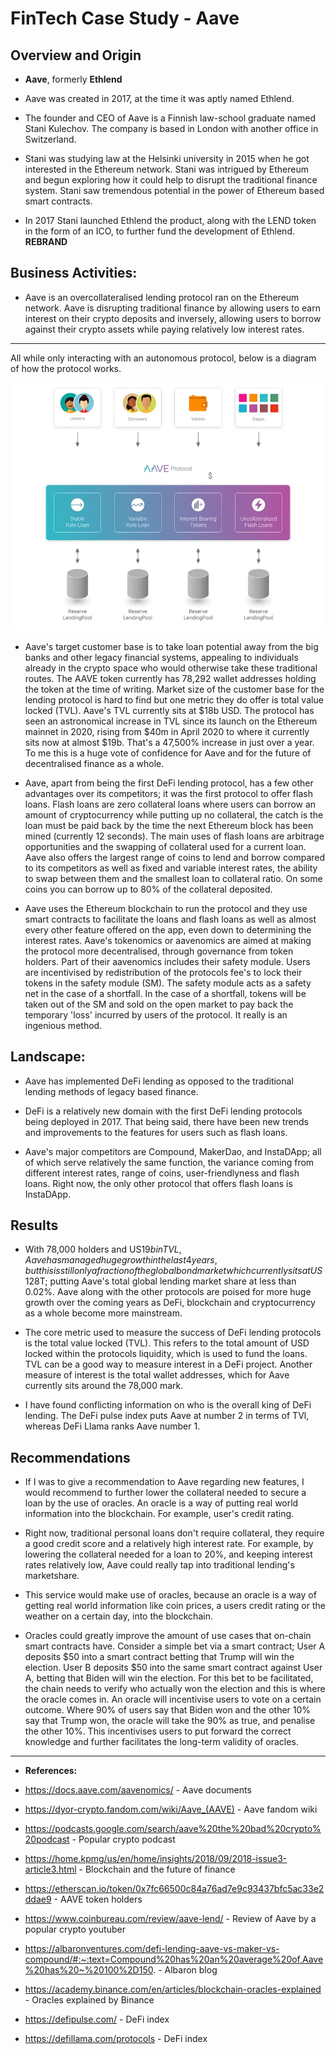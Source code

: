 # FinTech Case Study - Aave

## Overview and Origin

* **Aave**, formerly **Ethlend**

* Aave was created in 2017, at the time it was aptly named Ethlend.

* The founder and CEO of Aave is a Finnish law-school graduate named Stani Kulechov. The company is based in London with another office in Switzerland.

* Stani was studying law at the Helsinki university in 2015 when he got interested in the Ethereum network. Stani was intrigued by Ethereum and begun exploring how it could help to disrupt the traditional finance system. Stani saw tremendous potential in the power of Ethereum based smart contracts.

* In 2017 Stani launched Ethlend the product, along with the LEND token in the form of an ICO, to further fund the development of Ethlend.  **REBRAND**


## Business Activities:

* Aave is an overcollateralised lending protocol ran on the Ethereum network. Aave is disrupting traditional finance by allowing users to earn interest on their crypto deposits and inversely, allowing users to borrow against their crypto assets while paying relatively low interest rates. 
---
All while only interacting with an autonomous protocol, below is a diagram of how the protocol works.

![Aave explained in a picture](fintech-case-study/images/aave-overview.jpg)

* Aave's target customer base is to take loan potential away from the big banks and other legacy financial systems, appealing to individuals already in the crypto space who would otherwise take these traditional routes.  The AAVE token currently has 78,292 wallet addresses holding the token at the time of writing. Market size of the customer base for the lending protocol is hard to find but one metric they do offer is total value locked (TVL). Aave's TVL currently sits at $18b USD. The protocol has seen an astronomical increase in TVL since its launch on the Ethereum mainnet in 2020, rising from $40m in April 2020 to where it currently sits now at almost $19b. That's a 47,500% increase in just over a year. To me this is a huge vote of confidence for Aave and for the future of decentralised finance as a whole.

* Aave, apart from being the first DeFi lending protocol, has a few other advantages over its competitors; it was the first protocol to offer flash loans. Flash loans are zero collateral loans where users can borrow an amount of cryptocurrency while putting up no collateral, the catch is the loan must be paid back by the time the next Ethereum block has been mined (currently 12 seconds). The main uses of flash loans are arbitrage opportunities and the swapping of collateral used for a current loan. Aave also offers the largest range of coins to lend and borrow compared to its competitors as well as fixed and variable interest rates, the ability to swap between them and the smallest loan to collateral ratio. On some coins you can borrow up to 80% of the collateral deposited.

* Aave uses the Ethereum blockchain to run the protocol and they use smart contracts to facilitate the loans and flash loans as well as almost every other feature offered on the app, even down to determining the interest rates. Aave's tokenomics or aavenomics are aimed at making the protocol more decentralised, through governance from token holders. Part of their aavenomics includes their safety module. Users are incentivised by redistribution of the protocols fee's to lock their tokens in the safety module (SM). The safety module acts as a safety net in the case of a shortfall. In the case of a shortfall, tokens will be taken out of the SM and sold on the open market to pay back the temporary 'loss' incurred by users of the protocol. It really is an ingenious method.


## Landscape:

* Aave has implemented DeFi lending as opposed to the traditional lending methods of legacy based finance.

* DeFi is a relatively new domain with the first DeFi lending protocols being deployed in 2017. That being said, there have been new trends and improvements to the features for users such as flash loans.

* Aave's major competitors are Compound, MakerDao, and InstaDApp; all of which serve relatively the same function, the variance coming from different interest rates, range of coins, user-friendlyness and flash loans. Right now, the only other protocol that offers flash loans is InstaDApp.

## Results

* With 78,000 holders and US$19b in TVL, Aave has managed huge growth in the last 4 years, but this is still only a fraction of the global bond market which currently sits at US$128T; putting Aave's total global lending market share at less than 0.02%. Aave along with the other protocols are poised for more huge growth over the coming years as DeFi, blockchain and cryptocurrency as a whole become more mainstream.

* The core metric used to measure the success of DeFi lending protocols is the total value locked (TVL). This refers to the total amount of USD locked within the protocols liquidity, which is used to fund the loans. TVL can be a good way to measure interest in a DeFi project. Another measure of interest is the total wallet addresses, which for Aave currently sits around the 78,000 mark.

* I have found conflicting information on who is the overall king of DeFi lending. The DeFi pulse index puts Aave at number 2 in terms of TVl, whereas DeFi Llama ranks Aave number 1.

## Recommendations

* If I was to give a recommendation to Aave regarding new features, I would recommend to further lower the collateral needed to secure a loan by the use of oracles. An oracle is a way of putting real world information into the blockchain. For example, user's credit rating.

* Right now, traditional personal loans don't require collateral, they require a good credit score and a relatively high interest rate. For example, by lowering the collateral needed for a loan to 20%, and keeping interest rates relatively low, Aave could really tap into traditional lending's marketshare.

* This service would make use of oracles, because an oracle is a way of getting real world information like coin prices, a users credit rating or the weather on a certain day, into the blockchain.

* Oracles could greatly improve the amount of use cases that on-chain smart contracts have. Consider a simple bet via a smart contract; User A deposits $50 into a smart contract betting that Trump will win the election. User B deposits $50 into the same smart contract against User A, betting that Biden will win the election. For this bet to be facilitated, the chain needs to verify who actually won the election and this is where the oracle comes in. An oracle will incentivise users to vote on a certain outcome. Where 90% of users say that Biden won and the other 10% say that Trump won, the oracle will take the 90% as true, and penalise the other 10%. This incentivises users to put forward the correct knowledge and further facilitates the long-term validity of oracles.

---

* **References:**  

* https://docs.aave.com/aavenomics/ - Aave documents
* https://dyor-crypto.fandom.com/wiki/Aave_(AAVE) - Aave fandom wiki
* https://podcasts.google.com/search/aave%20the%20bad%20crypto%20podcast - Popular crypto podcast
* https://home.kpmg/us/en/home/insights/2018/09/2018-issue3-article3.html - Blockchain and the future of finance
* https://etherscan.io/token/0x7fc66500c84a76ad7e9c93437bfc5ac33e2ddae9 - AAVE token holders
* https://www.coinbureau.com/review/aave-lend/ - Review of Aave by a popular crypto youtuber
* https://albaronventures.com/defi-lending-aave-vs-maker-vs-compound/#:~:text=Compound%20has%20an%20average%20of,Aave%20has%20~%20100%2D150. - Albaron blog
* https://academy.binance.com/en/articles/blockchain-oracles-explained - Oracles explained by Binance
* https://defipulse.com/ - DeFi index
* https://defillama.com/protocols - DeFi index
